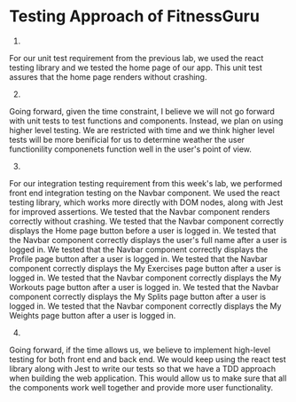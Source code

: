 # Testing Approach of FitnessGuru

1)
For our unit test requirement from the previous lab, we used the react testing library and we tested the home page of our app. 
This unit test assures that the home page renders without crashing.

2)
Going forward, given the time constraint, I believe we will not go forward with unit tests to test functions and components. Instead, we plan on using higher level testing. We are restricted with time and we think higher level tests will be more benificial for us to determine weather the user functionility 
componenets function well in the user's point of view.

3)
For our integration testing requirement from this week's lab, we performed front end integration testing on the Navbar component.
We used the react testing library, which works more directly with DOM nodes, along with Jest for improved assertions.
We tested that the Navbar component renders correctly without crashing.
We tested that the Navbar component correctly displays the Home page button before a user is logged in.
We tested that the Navbar component correctly displays the user's full name after a user is logged in.
We tested that the Navbar component correctly displays the Profile page button after a user is logged in.
We tested that the Navbar component correctly displays the My Exercises page button after a user is logged in.
We tested that the Navbar component correctly displays the My Workouts page button after a user is logged in.
We tested that the Navbar component correctly displays the My Splits page button after a user is logged in.
We tested that the Navbar component correctly displays the My Weights page button after a user is logged in.

4)
Going forward, if the time allows us, we believe to implement high-level testing for both front end and back end.
We would keep using the react test library along with Jest to write our tests so that we have a TDD approach when building the web application.
This would allow us to make sure that all the components work well together and provide more user functionality.
